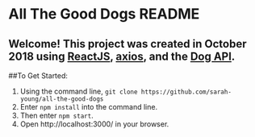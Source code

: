 # All The Good Dogs README

## Welcome! This project was created in October 2018 using [ReactJS](https://reactjs.org/), [axios](https://www.npmjs.com/package/axios), and the [Dog API](http://www.example.com/).

##To Get Started:
1. Using the command line, `git clone https://github.com/sarah-young/all-the-good-dogs`
2. Enter `npm install` into the command line.
3. Then enter `npm start`.
4. Open http://localhost:3000/ in your browser.
